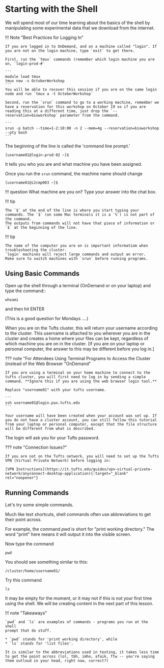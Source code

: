# Starting with the Shell

We will spend most of our time learning about the basics of the shell by manipulating some experimental data that we download from the internet.



!!! Note "Best Practices for Logging In"

    If you are logged in to OnDemand, and on a machine called "login". If you are not on the login machine, type `exit` to get there.
    
    First, run the `tmux` commands (remember which login machine you are on, `login-prod-#`
    
    ```
    module load tmux
    tmux new -s OctoberWorkshop
    ```
    You will be able to recover this session if you are on the same login node and run `tmux a -t OctoberWorkshop`
    
    Second, run the `srun` command to go to a working machine, remember we have a reservation for this workshop on October 19 so if you are reading this at a different time, just drop the `--reservation=bioworkshop` parameter from the command.
    
    ```
    srun -p batch --time=1-2:10:00 -n 2 --mem=4g --reservation=bioworkshop --pty bash
    ```
The beginning of the line is called the 'command line prompt.'

```
[username01@login-prod-02 ~]$
```
It tells you who you are and what machine you have been assigned.

Once you run the `srun` command, the machine name should change

```
[username01@i2cmp003 ~]$
```

!!! question
    What machine are you on? Type your answer into the chat box.


!!! tip

    The `$` at the end of the line is where you start typing your commands. The `$` (on some Mac terminals it is a `%`) is not part of the command.
    The outputs from commands will not have that piece of information or `$` at the beginning of the line.


!!! tip

    The name of the computer you are on is important informatiom when troubleshooting the cluster. 
    `login` machines will reject large commands and output an error. 
    Make sure to switch machines with `srun` before running programs. 


## Using Basic Commands

Open up the shell through a terminal (OnDemand or on your laptop) and type the command::

```
whoami
```

and then hit ENTER 

(This is a good question for Mondays ....)

When you are on the Tufts cluster, this will return your username according to the cluster. This username is attached to you wherever you are in the cluster and creates a home where your files can be kept, regardless of which machine you are on in the cluster. [If you are on your laptop or personal computer, the answer to this may be different before you log in.]



??? note "For Attendees Using Terminal Programs to Access the Cluster (instead of the Web Browser "OnDemand"

    If you are using a terminal on your home machine to connect to the tufts cluster, you will first need to log in by sending a simple command. **Ignore this if you are using the web browser login tool.**

    Replace "username01" with your tufts username.

    ```
    ssh username01@login.pax.tufts.edu
    ```

    Your username will have been created when your account was set up. If you do not have a cluster account, you can still follow this tutorial from your laptop or personal computer, except that the file structure will be different from what is described.

The login will ask you for your Tufts password.

??? note "Connection Issues?"

    If you are not on the Tufts network, you will need to set up the Tufts VPN (Virtual Private Network) before logging in:

    [VPN Instructions](https://it.tufts.edu/guides/vpn-virtual-private-network/anyconnect-desktop-application){:target="_blank" rel="noopener"}




## Running Commands

Let's try some simple commands.

Much like text shortcuts, shell commands often use abbreviations to get their point across.

For example, the command *pwd* is short for "print working directory." The word "print" here means it will output it into the visible screen.

Now type the command

```
pwd
```

You should see something similar to this:

```
/cluster/home/username01/
```

Try this command

```
ls
```

It may be empty for the moment, or it may not if this is not your first time using the shell. We will be creating content in the next part of this lesson.


!!! note "Takeaways"


    `pwd` and `ls` are examples of commands - programs you run at the shell
    prompt that do stuff. 

    * `pwd` stands for 'print working directory', while
    * `ls` stands for 'list files'. 

    It is similar to the abbreviations used in texting, it takes less time to get the point across (lol, tbh, imho, afaik, ftw -- you're saying them outloud in your head, right now, correct?)
